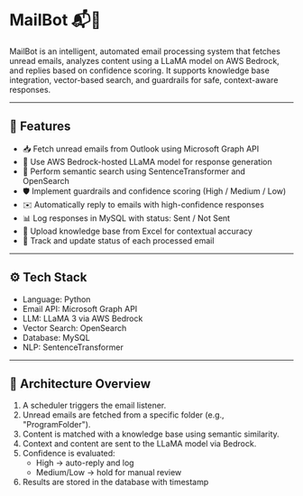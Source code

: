 # MailBot 📬🤖

MailBot is an intelligent, automated email processing system that fetches unread emails, analyzes content using a LLaMA model on AWS Bedrock, and replies based on confidence scoring. It supports knowledge base integration, vector-based search, and guardrails for safe, context-aware responses.

---

## 🚀 Features

- 📥 Fetch unread emails from Outlook using Microsoft Graph API
- 🧠 Use AWS Bedrock-hosted LLaMA model for response generation
- 🔎 Perform semantic search using SentenceTransformer and OpenSearch
- 🛡️ Implement guardrails and confidence scoring (High / Medium / Low)
- ✉️ Automatically reply to emails with high-confidence responses
- 📊 Log responses in MySQL with status: Sent / Not Sent
- 📁 Upload knowledge base from Excel for contextual accuracy
- 🧾 Track and update status of each processed email

---

## ⚙️ Tech Stack

- Language: Python
- Email API: Microsoft Graph API
- LLM: LLaMA 3 via AWS Bedrock
- Vector Search: OpenSearch
- Database: MySQL
- NLP: SentenceTransformer


---

## 🧠 Architecture Overview

1. A scheduler triggers the email listener.
2. Unread emails are fetched from a specific folder (e.g., "ProgramFolder").
3. Content is matched with a knowledge base using semantic similarity.
4. Context and content are sent to the LLaMA model via Bedrock.
5. Confidence is evaluated:
   - High → auto-reply and log
   - Medium/Low → hold for manual review
6. Results are stored in the database with timestamp 

